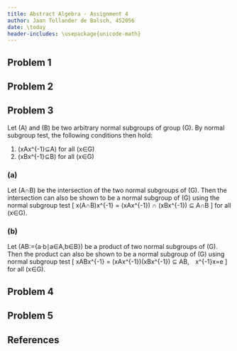 ```yaml
---
title: Abstract Algebra - Assignment 4
author: Jaan Tollander de Balsch, 452056
date: \today
header-includes: \usepackage{unicode-math}
---
```

## Problem 1
## Problem 2
## Problem 3
Let \(A\) and \(B\) be two arbitrary normal subgroups of group \(G\). By normal subgroup test, the following conditions then hold:

1) \(xAx^{-1}⊆A\) for all \(x∈G\)
2) \(xBx^{-1}⊆B\) for all \(x∈G\)

<!-- - TODO: normal subgroup test -->
<!-- - \(xHx^{-1}=\{xhx^{-1}∣h∈H\}⊆H\) for all \(x∈G\) -->

### (a)
Let \(A∩B\) be the intersection of the two normal subgroups of \(G\). Then the intersection can also be shown to be a normal subgroup of \(G\) using the normal subgroup test
\[
x(A∩B)x^{-1} = (xAx^{-1}) ∩ (xBx^{-1}) ⊆ A∩B
\]
for all \(x∈G\).

### (b)
Let \(AB:=\{a·b∣a∈A,b∈B\}\) be a product of two normal subgroups of \(G\). Then the product can also be shown to be a normal subgroup of \(G\) using normal subgroup test
\[
xABx^{-1} = (xAx^{-1})(xBx^{-1}) ⊆ AB, x^{-1}x=e
\]
for all \(x∈G\).


## Problem 4
## Problem 5

## References
